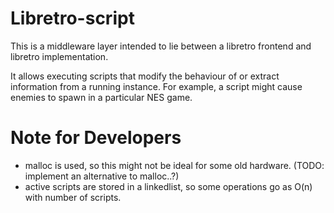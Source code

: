 # Libretro-script

This is a middleware layer intended to lie between a libretro frontend and libretro implementation.

It allows executing scripts that modify the behaviour of or extract information from a running instance. For example, a script might cause enemies to spawn in a particular NES game.

# Note for Developers

- malloc is used, so this might not be ideal for some old hardware. (TODO: implement an alternative to malloc..?)
- active scripts are stored in a linkedlist, so some operations go as O(n) with number of scripts.